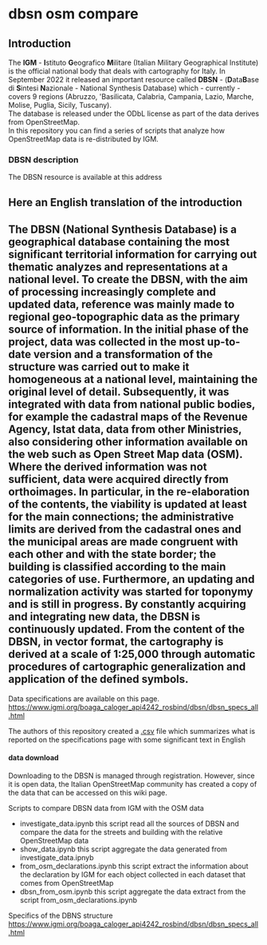 # dbsn osm compare

## Introduction
The **IGM** - **I**stituto **G**eografico **M**ilitare (Italian Military Geographical Institute) is the official national body that deals with cartography for Italy.
In September 2022 it released an important resource called **DBSN** - (**D**ata**B**ase di **S**intesi **N**azionale - National Synthesis Database) which - currently - covers 9 regions (Abruzzo, 'Basilicata, Calabria, Campania, Lazio, Marche, Molise, Puglia, Sicily, Tuscany).<br/>
The database is released under the ODbL license as part of the data derives from OpenStreetMap.<br/>
In this repository you can find a series of scripts that analyze how OpenStreetMap data is re-distributed by IGM.

### DBSN description
The DBSN resource is available at this address<br/>
[](https://www.igmi.org/it/dbsn-database-di-sintesi-nazionale)

Here an English translation of the introduction
---
The DBSN (National Synthesis Database) is a geographical database containing the most significant territorial information for carrying out thematic analyzes and representations at a national level. To create the DBSN, with the aim of processing increasingly complete and updated data, reference was mainly made to regional geo-topographic data as the primary source of information. In the initial phase of the project, data was collected in the most up-to-date version and a transformation of the structure was carried out to make it homogeneous at a national level, maintaining the original level of detail. Subsequently, it was integrated with data from national public bodies, for example the cadastral maps of the Revenue Agency, Istat data, data from other Ministries, also considering other information available on the web such as Open Street Map data (OSM). Where the derived information was not sufficient, data were acquired directly from orthoimages. In particular, in the re-elaboration of the contents, the viability is updated at least for the main connections; the administrative limits are derived from the cadastral ones and the municipal areas are made congruent with each other and with the state border; the building is classified according to the main categories of use. Furthermore, an updating and normalization activity was started for toponymy and is still in progress.
By constantly acquiring and integrating new data, the DBSN is continuously updated. From the content of the DBSN, in vector format, the cartography is derived at a scale of 1:25,000 through automatic procedures of cartographic generalization and application of the defined symbols.
---
Data specifications are available on this page.<br/>
https://www.igmi.org/boaga_caloger_api4242_rosbind/dbsn/dbsn_specs_all.html

The authors of this repository created a [.csv](https://docs.google.com/spreadsheets/d/e/2PACX-1vRgAq3z8-cU_Fy88TUxteuTt_jsvUXIyFUFEbTrRuOXl2KFK-dbAgKAogJxUQtKkdPO5QzJm0M59Pw1/pub?gid=973898789&single=true&output=csv) file which summarizes what is reported on the specifications page with some significant text in English

#### data download
Downloading to the DBSN is managed through registration.
However, since it is open data, the Italian OpenStreetMap community has created a copy of the data that can be accessed on this wiki page.
[](https://wiki.openstreetmap.org/wiki/Italy/DBSN)


Scripts to compare DBSN data from IGM with the OSM data
* investigate_data.ipynb
this script read all the sources of DBSN and compare the data for the streets and building with the relative OpenStreetMap data
* show_data.ipynb
this script aggregate the data generated from investigate_data.ipnyb
* from_osm_declarations.ipynb
this script extract the information about the declaration by IGM for each object collected in each dataset that comes from OpenStreetMap
* dbsn_from_osm.ipynb
this script aggregate the data extract from the script from_osm_declarations.ipynb


Specifics of the DBNS structure 
https://www.igmi.org/boaga_caloger_api4242_rosbind/dbsn/dbsn_specs_all.html
